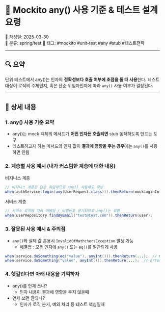 # 📘 Mockito any() 사용 기준 & 테스트 설계 요령

📅 작성일: 2025-03-30  
📂 분류: spring/test
🔖 태그: #mockito #unit-test #any #stub #테스트전략

---

## 🔍 요약

단위 테스트에서 any()는 인자의 **정확성보다 호출 여부에 초점을 둘 때 사용**한다.
테스트 대상이 로직의 주체인지, 혹은 단순 위임자인지에 따라 `any()` 사용 여부가 결정된다.

---

## 🧠 상세 내용

### 1. any() 사용 기준 요약

- any()는 mock 객체의 메서드가 **어떤 인자든 호출되면** stub 동작하도록 만드는 도구
- 테스트하고자 하는 메서드의 인자 값이 **결과에 영향을 주는 경우**에는 `any()`를 사용하면 안됨

### 2. 계층별 사용 예시 (내가 커스텀한 계층에 대한 내용)

비지니스 계층

```java
// 비지니스 계층은 단순 위임하므로 any() 사용해도 무방
when(authService.login(any(UserRequest.class))).thenReturn(mockLoginInfo);
```

서비스 계층

```java
// 서비스 로직에 따라 이메일 / 비밀번호 분기되므로 any()는 위험
when(userRepository.findByEmail("test@test.com")).thenReturn(user);
```

### 3. 잘못된 사용 예시 & 주의점

- `any()`와 실제 값 혼용시 `InvalidOfMathchersException` 발생 가능
    - 해결법 : 모든 인자에 `any()` 또는 `eq()`를 일관되게 사용

```java
when(service.doSomething(eq("value"), anyInt())).thenReturn(...);  // OK
when(service.doSomething("value", anyInt())).thenReturn(...);  // Error
```

### 4. 헷갈린다면 아래 내용을 기억하자

- any()를 언제 쓰나?
    - 인자 내용이 결과에 영향을 주지 않을때
- 언제 쓰면 안되나?
    - 인자가 로직 분기, 예외 처리 등 테스트 핵심일때
